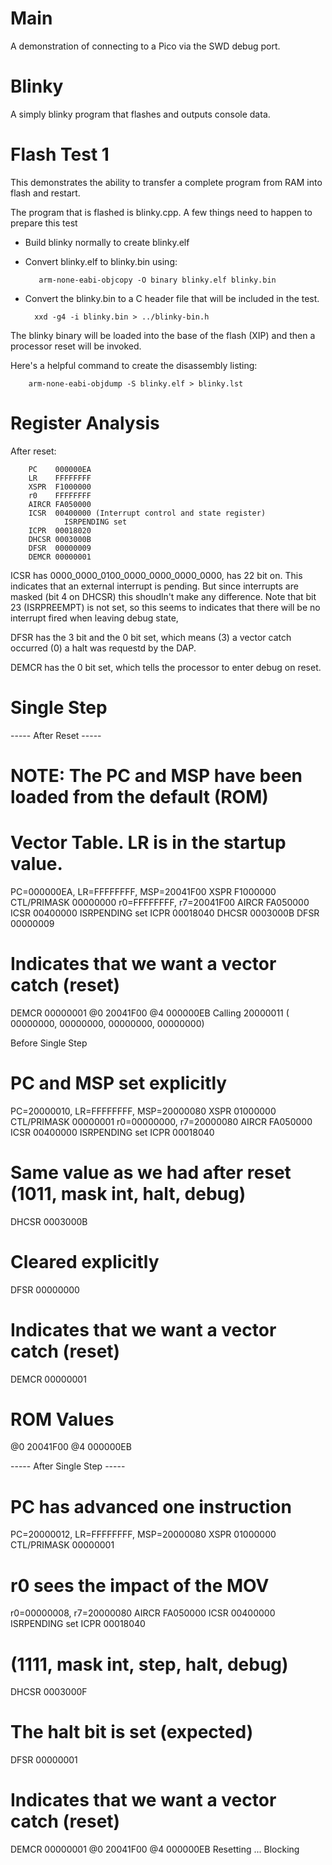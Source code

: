 Main
====

A demonstration of connecting to a Pico via the SWD debug port.

Blinky
======

A simply blinky program that flashes and outputs console data.

Flash Test 1
============

This demonstrates the ability to transfer a complete program from RAM
into flash and restart.

The program that is flashed is blinky.cpp.  A few things need to happen
to prepare this test

* Build blinky normally to create blinky.elf
* Convert blinky.elf to blinky.bin using:

         arm-none-eabi-objcopy -O binary blinky.elf blinky.bin

* Convert the blinky.bin to a C header file that will be included in the test.

        xxd -g4 -i blinky.bin > ../blinky-bin.h

The blinky binary will be loaded into the base of the flash (XIP) and then 
a processor reset will be invoked.

Here's a helpful command to create the disassembly listing:

        arm-none-eabi-objdump -S blinky.elf > blinky.lst
        
Register Analysis
=================

After reset:

        PC    000000EA
        LR    FFFFFFFF
        XSPR  F1000000
        r0    FFFFFFFF
        AIRCR FA050000
        ICSR  00400000 (Interrupt control and state register)
                ISRPENDING set
        ICPR  00018020
        DHCSR 0003000B
        DFSR  00000009
        DEMCR 00000001 

ICSR has 0000_0000_0100_0000_0000_0000_0000, has 22 bit on. This indicates that an external interrupt is pending.
But since interrupts are masked (bit 4 on DHCSR) this shoudln't make any difference.  Note that bit 23 (ISRPREEMPT)
is not set, so this seems to indicates that there will be no interrupt fired when leaving debug state,

DFSR has the 3 bit and the 0 bit set, which means (3) a vector catch occurred (0) a halt was requestd by the DAP.

DEMCR has the 0 bit set, which tells the processor to enter debug on reset.

Single Step 
===========

----- After Reset -----
# NOTE: The PC and MSP have been loaded from the default (ROM)
# Vector Table. LR is in the startup value.
PC=000000EA, LR=FFFFFFFF, MSP=20041F00
XSPR  F1000000
CTL/PRIMASK  00000000
r0=FFFFFFFF, r7=20041F00
AIRCR FA050000
ICSR  00400000
  ISRPENDING set
ICPR  00018040
DHCSR 0003000B
DFSR  00000009
# Indicates that we want a vector catch (reset)
DEMCR 00000001
@0    20041F00
@4    000000EB
Calling 20000011 ( 00000000, 00000000, 00000000, 00000000)

Before Single Step
# PC and MSP set explicitly
PC=20000010, LR=FFFFFFFF, MSP=20000080
XSPR  01000000
CTL/PRIMASK  00000001
r0=00000000, r7=20000080
AIRCR FA050000
ICSR  00400000
  ISRPENDING set
ICPR  00018040
# Same value as we had after reset (1011, mask int, halt, debug)
DHCSR 0003000B
# Cleared explicitly
DFSR  00000000
# Indicates that we want a vector catch (reset)
DEMCR 00000001
# ROM Values
@0    20041F00
@4    000000EB

----- After Single Step -----
# PC has advanced one instruction
PC=20000012, LR=FFFFFFFF, MSP=20000080
XSPR  01000000
CTL/PRIMASK  00000001
# r0 sees the impact of the MOV
r0=00000008, r7=20000080
AIRCR FA050000
ICSR  00400000
  ISRPENDING set
ICPR  00018040
# (1111, mask int, step, halt, debug)
DHCSR 0003000F
# The halt bit is set (expected)
DFSR  00000001
# Indicates that we want a vector catch (reset)
DEMCR 00000001
@0    20041F00
@4    000000EB
Resetting ...
Blocking

